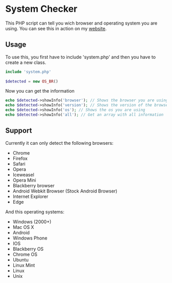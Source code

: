 # System Checker

This PHP script can tell you wich browser and operating system you are using.
You can see this in action on my [website](http://philipdb.nl/systeminfo/).

Usage
-----
To use this, you first have to include 'system.php' and then you have to create a new class.
```php
include 'system.php'
  
$detected = new OS_BR()
```

Now you can get the information

```php
echo $detected->showInfo('browser'); // Shows the browser you are using
echo $detected->showInfo('version'); // Shows the version of the browser you are using
echo $detected->showInfo('os'); // Shows the os you are using
echo $detected->showInfo('all'); // Get an array with all information
```

Support
-------
Currently it can only detect the following browsers:
- Chrome
- Firefox
- Safari
- Opera
- Iceweasel
- Opera Mini
- Blackberry browser
- Android Webkit Browser (Stock Android Browser)
- Internet Explorer
- Edge

And this operating systems:
- Windows (2000+)
- Mac OS X
- Android
- Windows Phone
- IOS
- Blackberry OS
- Chrome OS
- Ubuntu
- Linux Mint
- Linux
- Unix
